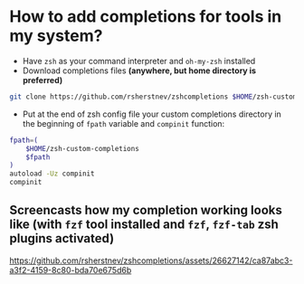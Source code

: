 # How to add completions for tools in my system?

- Have `zsh` as your command interpreter and `oh-my-zsh` installed
- Download completions files **(anywhere, but home directory is preferred)**

```bash
git clone https://github.com/rsherstnev/zshcompletions $HOME/zsh-custom-completions/
```

- Put at the end of zsh config file your custom completions directory in the beginning of `fpath` variable and `compinit` function:

```bash
fpath=(
    $HOME/zsh-custom-completions
    $fpath
)
autoload -Uz compinit
compinit
```

## Screencasts how my completion working looks like (with `fzf` tool installed and `fzf`, `fzf-tab` zsh plugins activated)
https://github.com/rsherstnev/zshcompletions/assets/26627142/ca87abc3-a3f2-4159-8c80-bda70e675d6b
